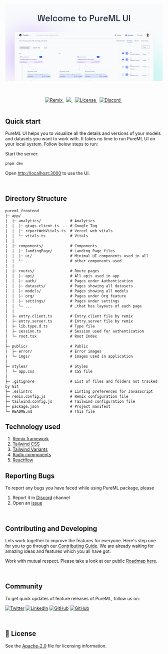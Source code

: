 [![PureMLUI](/assets/FrontendCoverImg.png)](https://pureml.com)

<br/>
<br/>

<div align="center">
  <a
    href="https://pypi.org/project/pureml/"
  >
    <img alt="Remix" src="https://img.shields.io/badge/remix-1.11.1-green?style=flat&logo=remix&logoColor=white" />
  </a>
  &nbsp;
  <a
    href="https://python-poetry.org/"
  >
    <img src="https://img.shields.io/badge/react-18.2.0-red?style=flat&logo=react&logoColor=white" />
  </a>
  &nbsp;
  <a
    href="https://opensource.org/licenses/Apache-2.0"
  >
    <img alt="License" src="https://img.shields.io/badge/tailwindcss-3.1.2-blue?style=flat&logo=tailwindcss&logoColor=white" />
  </a>
  &nbsp;
  <a
    href="https://discord.gg/xNUHt9yguJ"
  >
    <img alt="Discord" src="https://img.shields.io/badge/Discord-Join%20Discord-blueviolet?style=flat&logo=discord&logoColor=white" />
  </a>
  &nbsp;
</div>

<br/>

## Quick start

PureML UI helps you to visualize all the details and versions of your models and datasets you want to work with. It takes no time to run PureML UI on your local system. Follow below steps to run:

Start the server:

```bash
pnpm dev
```

Open [http://localhost:3000](http://localhost:3000) to use the UI.

<br/>

## Directory Structure

```
pureml_frontend
├─ app/
│  ├─ analytics/             # Analytics
│  │  ├─ gtags.client.ts     # Google Tag
│  │  ├─ reportWebVitals.ts  # Vercel web vitals
│  │  └─ vitals.ts           # Vitals
|  |
|  ├─ components/            # Components
│  │  ├─ landingPage/        # Landing Page files
│  │  ├─ ui/                 # Minimal UI components used in all
│  │  └─ ...                 # other components used
│  │
│  ├─ routes/                # Route pages
│  │  ├─ api/                # All apis used in app
│  │  ├─ auth/               # Pages under Authentication
│  │  ├─ datasets/           # Pages showing all datasets
│  │  ├─ models/             # Pages showing all models
│  │  ├─ org/                # Pages under Org feature
│  │  ├─ settings/           # Pages under settings
│  │  └─ ...                 # …that has layouts of each page
│  │
│  ├─ entry.client.ts        # Entry.client file by remix
│  ├─ entry.server.ts        # Entry.server file by remix
│  ├─ lib.type.d.ts          # Type file
│  ├─ session.ts             # Session used for authentication
│  └─ root.tsx               # Root Index
│
├─ public/                   # Public
|  ├─ error/                 # Error images
|  └─ imgs/                  # Images used in application
|
├─ styles/                   # Styles
│  └─ app.css                # CSS file
|
├─ .gitignore                # List of files and folders not tracked by Git
├─ .eslintrc                 # Linting preferences for JavasScript
├─ remix.config.js           # Remix configuration file
├─ tailwind.config.js        # Tailwind configuration file
├─ package.json              # Project manifest
└─ README.md                 # This file
```

## Technology used

1. [Remix framework](https://remix.run/)
2. [Tailwind CSS](https://remix.run/)
3. [Tailwind Variants](https://www.tailwind-variants.org/docs/introduction)
4. [Radix components](https://www.radix-ui.com/docs/primitives/overview/introduction)
5. [Reactflow](https://reactflow.dev/)

## Reporting Bugs

To report any bugs you have faced while using PureML package, please

1. Report it in [Discord](https://discord.gg/xNUHt9yguJ) channel
2. Open an [issue](https://github.com/PureMLHQ/PureML/issues)

<br />

## Contributing and Developing

Lets work together to improve the features for everyone. Here's step one for you to go through our [Contributing Guide](./CONTRIBUTING.md). We are already waiting for amazing ideas and features which you all have got.

Work with mutual respect. Please take a look at our public [Roadmap here](https://pureml.notion.site/7de13568835a4cf18913307503a2cdd4?v=82199f96833a48e5907023c8a8d565c6).

<br />

## Community

To get quick updates of feature releases of PureML, follow us on:

[<img alt="Twitter" height="20" src="https://img.shields.io/badge/Twitter-1DA1F2?style=for-the-badge&logo=twitter&logoColor=white" />](https://twitter.com/getPureML) [<img alt="LinkedIn" height="20" src="https://img.shields.io/badge/LinkedIn-0077B5?style=for-the-badge&logo=linkedin&logoColor=white" />](https://www.linkedin.com/company/PuremlHQ/) [<img alt="GitHub" height="20" src="https://img.shields.io/badge/GitHub-100000?style=for-the-badge&logo=github&logoColor=white" />](https://github.com/PureMLHQ/PureML) [<img alt="GitHub" height="20" src="https://img.shields.io/badge/Discord-5865F2?style=for-the-badge&logo=discord&logoColor=white" />](https://discord.gg/DBvedzGu)

<br/>

## 📄 License

See the [Apache-2.0](./License) file for licensing information.
